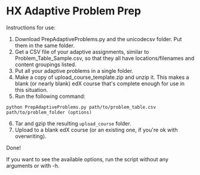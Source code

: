 HX Adaptive Problem Prep
====================================

Instructions for use:

1. Download PrepAdaptiveProblems.py and the unicodecsv folder. Put them in the same folder.
2. Get a CSV file of your adaptive assignments, similar to Problem_Table_Sample.csv, so that they all have locations/filenames and content groupings listed.
3. Put all your adaptive problems in a single folder.
4. Make a copy of upload_course_template.zip and unzip it. This makes a blank (or nearly blank) edX course that's complete enough for use in this situation.
5. Run the following command:

`python PrepAdaptiveProblems.py path/to/problem_table.csv path/to/problem_folder (options)`

6. Tar and gzip the resulting `upload_course` folder.
7. Upload to a blank edX course (or an existing one, if you're ok with overwriting).

Done!

If you want to see the available options, run the script without any arguments or with -h.
